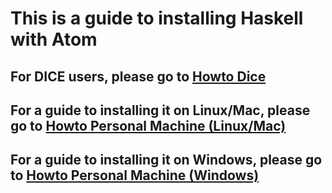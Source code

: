 # This is a guide to installing Haskell with Atom

## For DICE users, please go to [Howto Dice](https://github.com/livecodealex/haskell-atom/blob/master/Instructions/howto_dice.md)

## For a guide to installing it on Linux/Mac, please go to [Howto Personal Machine (Linux/Mac)](https://github.com/livecodealex/haskell-atom/blob/master/Instructions/howto_personal_mac_linux.md)

## For a guide to installing it on Windows, please go to [Howto Personal Machine (Windows)](https://github.com/livecodealex/haskell-atom/blob/master/Instructions/howto_personal_windows.md)

